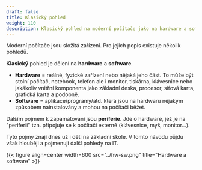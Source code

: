 ```yaml
---
draft: false
title: Klasický pohled
weight: 110
description: Klasický pohled na moderní počítače jako na hardware a software.
---
```


Moderní počítače jsou složitá zařízení. Pro jejich popis existuje několik pohledů.

**Klasický** pohled je dělení na **hardware** a **software**.

- **Hardware** = reálné, fyzické zařízení nebo nějaká jeho část. To může být stolní počítač, notebook, telefon ale i monitor, tiskárna, klávesnice nebo jakákoliv vnitřní komponenta jako základní deska, procesor, síťová karta, grafická karta a podobně.
- **Software** = aplikace/programy/atd. která jsou na hardwaru nějakým způsobem nainstalovány a mohou na počítači běžet.

Dalším pojmem k zapamatování jsou **periferie**. Jde o hardware, jež je na "periferii" tzn. připojuje se 
k počítači externě (klávesnice, myš, monitor...).

Tyto pojmy znají dnes už i děti na základní škole. V tomto návodu půjdu však hlouběji a pojmenuji další pohledy na IT.


{{< figure align=center width=600 src="../hw-sw.png" title="Hardware a software" >}}